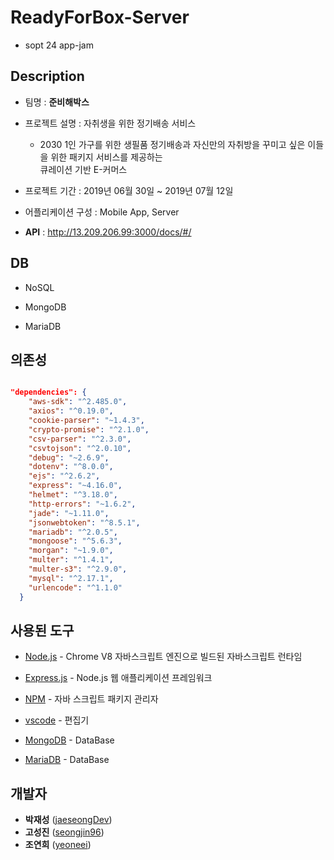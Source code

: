 # ReadyForBox-Server
* sopt 24 app-jam


## Description

* 팀명 : **준비해박스**


* 프로젝트 설명 : 자취생을 위한 정기배송 서비스
  * 2030 1인 가구를 위한 생필품 정기배송과 자신만의 자취방을 꾸미고 싶은 이들을 위한 패키지 서비스를 제공하는  
  큐레이션 기반 E-커머스

* 프로젝트 기간 : 2019년 06월 30일 ~ 2019년 07월 12일

* 어플리케이션 구성 : Mobile App, Server

* **API** : http://13.209.206.99:3000/docs/#/




## DB

* NoSQL

* MongoDB

* MariaDB




## 의존성

```json

"dependencies": {
​    "aws-sdk": "^2.485.0",
​    "axios": "^0.19.0",
​    "cookie-parser": "~1.4.3",
​    "crypto-promise": "^2.1.0",
​    "csv-parser": "^2.3.0",
​    "csvtojson": "^2.0.10",
​    "debug": "~2.6.9",
​    "dotenv": "^8.0.0",
​    "ejs": "^2.6.2",
​    "express": "~4.16.0",
​    "helmet": "^3.18.0",
​    "http-errors": "~1.6.2",
​    "jade": "~1.11.0",
​    "jsonwebtoken": "^8.5.1",
​    "mariadb": "^2.0.5",
​    "mongoose": "^5.6.3",
​    "morgan": "~1.9.0",
​    "multer": "^1.4.1",
​    "multer-s3": "^2.9.0",
​    "mysql": "^2.17.1",
​    "urlencode": "^1.1.0"
  }

```



## 사용된 도구

* [Node.js](https://nodejs.org/ko/) - Chrome V8 자바스크립트 엔진으로 빌드된 자바스크립트 런타임

* [Express.js](http://expressjs.com/ko/) - Node.js 웹 애플리케이션 프레임워크

* [NPM](https://rometools.github.io/rome/) - 자바 스크립트 패키지 관리자

* [vscode](https://code.visualstudio.com/) - 편집기

* [MongoDB](https://www.mongodb.com/) - DataBase

* [MariaDB](https://www.mariadb.com/) - DataBase


## 개발자

*  **박재성** ([jaeseongDev](https://github.com/jaeseongDev))
*  **고성진** ([seongjin96](https://github.com/seongjin96))
*  **조연희** ([yeoneei](https://github.com/yeoneei))
